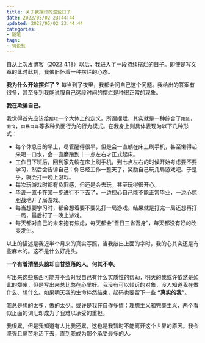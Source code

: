 ```yaml
---
title: 关于我摆烂的这些日子
date: 2022/05/02 23:44:44
updated: 2022/05/02 23:44:44
categories:
- 随笔
tags:
- 强说愁
---
```

自从上次发博客（2022.4.18）以后，我进入了一段持续摆烂的日子。即使是写文章的此时此刻，我依旧怀着一种摆烂的心态。

**我为什么开始摆烂了？** 每当到了夜里，我都会问自己这个问题。我给出的答案有很多，甚至多到我能说服自己这段时间的摆烂是种很正常的现象。

**我在欺骗自己。**

我觉得首先应该给`摆烂`一个大体上的定义。所谓摆烂，其实就是一种综合了`拖延`，`懒惰`，`自暴自弃`等多种负面行为的行为模式。在我身上则具体表现为以下几种形式：

- 每个休息日的早上，尽管醒得很早，但是会一直躺在床上刷手机，甚至懒得起来喝一口水，会一直磨蹭到十一点左右才正式起床。
- 工作日下班后，回到家先躺在床上刷手机，到七点左右的时候开始考虑要不要学习，然后会告诉自己：你已经工作一整天了，奖励自己玩几局游戏吧。于是乎，就会打一晚上游戏。
- 每次玩游戏时都有负罪感，但还是会去玩。甚至玩得很开心。
- 毕设一直卡在某一步进行不下去了，一边担心自己能不能正常毕业，一边心惊胆战地开了局游戏。
- 每当想要学习时，都会想着要不要先打一局游戏。结果就是打完一局还想再打一局，最后打了一晚上游戏。
- 每天都对自己的未来抱有焦虑，每天都会“吾日三省吾身”，每天都没有好的改变发生。

以上的描述是我近半个月来的真实写照，当我敲出上面的字时，我的心其实还是有些麻木的。这不是什么好兆头。

**一个有着清醒头脑却自甘堕落的人，何其不幸。**

写出来这些东西可能并不会对我自己有什么实质性的帮助，明天的我或许依然是如此的颓废，但是写出来总比憋在心里好。我没有可以倾诉的对象，没人知道我在做什么、想什么。如果明天我的生命猝然结束，起码也要留下一些 **“真实的我”**。

我总是想的太多，做的太少。或许是我在自作多情：理想主义和完美主义，两个看似正面的词汇却成为了我难以承受的重担。

我很累，但是我知道有人比我还累，这也是我暂时不能离开这个世界的原因。我会坚强且痛苦地活下去，直到我成为那个承受最多的人。



